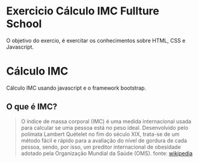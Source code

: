# Exercicio Cálculo IMC Fullture School
O objetivo do exercio, é exercitar os conhecimentos sobre HTML, CSS e Javascript.


# Cálculo IMC
Cálculo IMC usando javascript e o framework bootstrap.

## O que é IMC?
> O índice de massa corporal (IMC) é uma medida internacional usada para calcular se uma pessoa está no peso ideal. Desenvolvido pelo polímata Lambert Quételet no fim do século XIX, trata-se de um método fácil e rápido para a avaliação do nível de gordura de cada pessoa, sendo, por isso, um preditor internacional de obesidade adotado pela Organização Mundial da Saúde (OMS).
fonte: [wikipedia](https://pt.wikipedia.org/wiki/%C3%8Dndice_de_massa_corporal)
